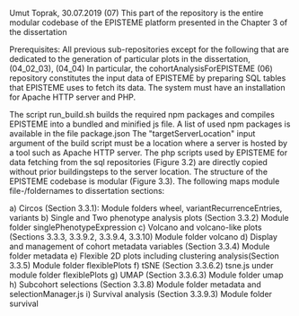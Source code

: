 Umut Toprak, 30.07.2019
(07)
This part of the repository is the entire modular codebase of the EPISTEME platform presented in the Chapter 3 of the dissertation

Prerequisites:
All previous sub-repositories except for the following that are dedicated to the generation of particular plots in the dissertation, 
 (04_02_03), (04_04)
In particular, the cohortAnalysisForEPISTEME (06) repository constitutes the input data of EPISTEME by preparing SQL tables that EPISTEME uses to fetch its data.
The system must have an installation for Apache HTTP server and PHP.

The script run_build.sh builds the required npm packages and compiles EPISTEME into a bundled and minified js file.
A list of used npm packages is available in the file package.json
The "targetServerLocation" input argument of the build script must be a location where a server is hosted by a tool such as Apache HTTP server.
The php scripts used by EPISTEME for data fetching from the sql repositories (Figure 3.2) are directly copied without prior buildingsteps to the server location.
The structure of the EPISTEME codebase is modular (Figure 3.3). The following maps module file-/foldernames to dissertation sections:

a) Circos (Section 3.3.1):
Module folders wheel, variantRecurrenceEntries, variants
b) Single and Two phenotype analysis plots (Section 3.3.2)
Module folder singlePhenotypeExpression
c) Volcano and volcano-like plots (Sections 3.3.3, 3.3.9.2, 3.3.9.4, 3.3.10)
Module folder volcano
d) Display and management of cohort metadata variables (Section 3.3.4)
Module folder metadata
e) Flexible 2D plots including clustering analysis(Section 3.3.5)
Module folder flexiblePlots
f) tSNE  (Section 3.3.6.2) 
tsne.js under module folder flexiblePlots 
g) UMAP (Section 3.3.6.3)
Module folder umap
h) Subcohort selections (Section 3.3.8)
Module folder metadata and selectionManager.js
i) Survival analysis (Section 3.3.9.3)
Module folder survival
